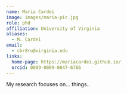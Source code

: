```yaml
---
name: Maria Cardei
image: images/maria-pic.jpg
role: phd
affiliation: University of Virginia
aliases:
  - M. Cardei
email:
  - cbr8ru@virginia.edu
links:
  home-page: https://mariacardei.github.io/
  orcid: 0009-0009-0047-6766
---
```


My research focuses on... things..
